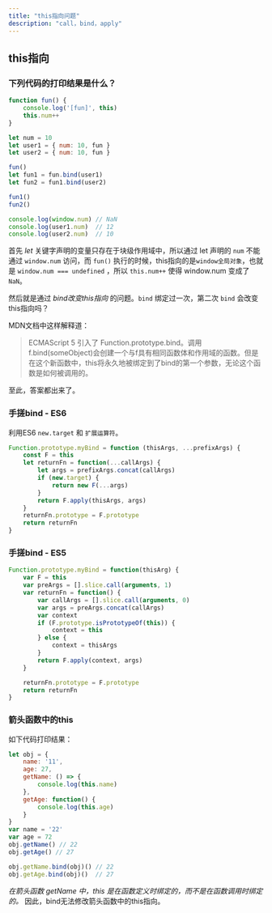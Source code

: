 ```yaml
---
title: "this指向问题"
description: "call，bind，apply"
---
```


## this指向

### 下列代码的打印结果是什么？

```js
function fun() {
    console.log('[fun]', this)
    this.num++
}

let num = 10
let user1 = { num: 10, fun }
let user2 = { num: 10, fun }

fun()
let fun1 = fun.bind(user1)
let fun2 = fun1.bind(user2)

fun1()
fun2()

console.log(window.num) // NaN
console.log(user1.num)  // 12
console.log(user2.num)  // 10
```

首先 _let_ 关键字声明的变量只存在于块级作用域中，所以通过 let 声明的 `num` 不能通过 `window.num` 访问，而 `fun()` 执行的时候，this指向的是`window全局对象`，也就是 `window.num === undefined` ，所以 `this.num++` 使得 window.num 变成了 `NaN`。

然后就是通过 _bind改变this指向_ 的问题。`bind` 绑定过一次，第二次 `bind` 会改变this指向吗？

MDN文档中这样解释道：

>  ECMAScript 5 引入了 Function.prototype.bind。调用f.bind(someObject)会创建一个与f具有相同函数体和作用域的函数。但是在这个新函数中，this将永久地被绑定到了bind的第一个参数，无论这个函数是如何被调用的。

至此，答案都出来了。

### 手搓bind - ES6

利用ES6 `new.target` 和 `扩展运算符`。

```js
Function.prototype.myBind = function (thisArgs, ...prefixArgs) {
    const F = this
    let returnFn = function(...callArgs) {
        let args = prefixArgs.concat(callArgs)
        if (new.target) {
            return new F(...args)
        }
        return F.apply(thisArgs, args)
    }
    returnFn.prototype = F.prototype
    return returnFn
}
```

### 手搓bind - ES5

```js
Function.prototype.myBind = function(thisArg) {
    var F = this
    var preArgs = [].slice.call(arguments, 1)
    var returnFn = function() {
        var callArgs = [].slice.call(arguments, 0)
        var args = preArgs.concat(callArgs)
        var context
        if (F.prototype.isPrototypeOf(this)) {
            context = this
        } else {
            context = thisArgs
        }
        return F.apply(context, args)
    }

    returnFn.prototype = F.prototype
    return returnFn
}
```

### 箭头函数中的this

如下代码打印结果：

```js
let obj = {
    name: '11',
    age: 27,
    getName: () => {
        console.log(this.name)
    },
    getAge: function() {
        console.log(this.age)
    }
}
var name = '22'
var age = 72
obj.getName() // 22
obj.getAge() // 27

obj.getName.bind(obj)() // 22
obj.getAge.bind(obj)()  // 27
```

_在箭头函数 getName 中，this 是在函数定义时绑定的，而不是在函数调用时绑定的。_ 因此，bind无法修改箭头函数中的this指向。
